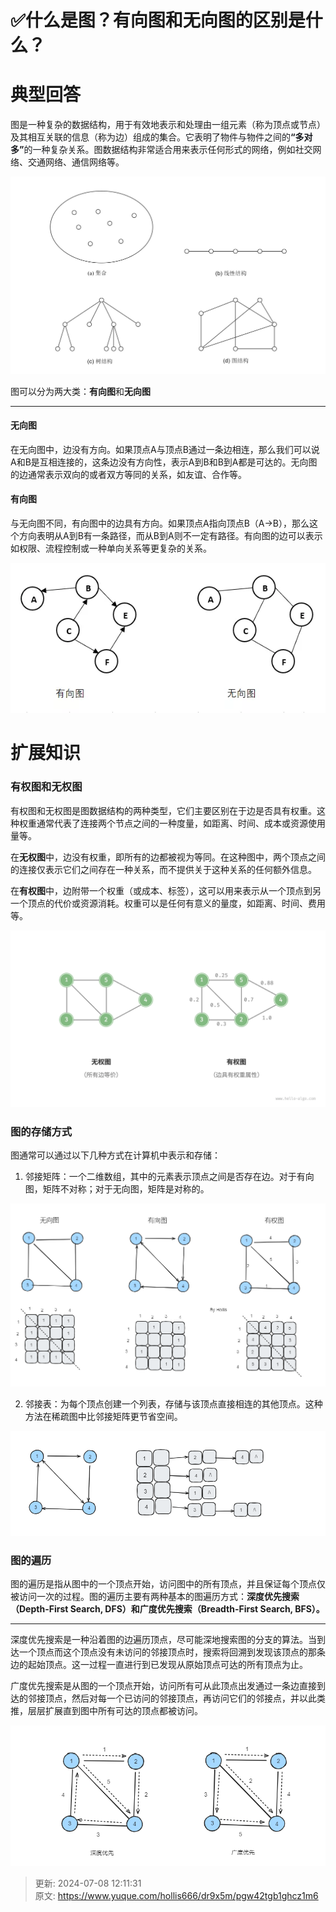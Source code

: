 # ✅什么是图？有向图和无向图的区别是什么？

# 典型回答


图是一种复杂的数据结构，用于有效地表示和处理由一组元素（称为顶点或节点）及其相互关联的信息（称为边）组成的集合。<font style="color:rgb(25, 27, 31);">它表明了物件与物件之间的</font>**<font style="color:rgb(25, 27, 31);">“多对多”</font>**<font style="color:rgb(25, 27, 31);">的一种复杂关系。</font>图数据结构非常适合用来表示任何形式的网络，例如社交网络、交通网络、通信网络等。



![1713610408437-4cd06017-51c7-429a-b4e1-7dc4072af50a.png](./img/9xrAmd5CfZ1AIb1T/1713610408437-4cd06017-51c7-429a-b4e1-7dc4072af50a-741043.png)



图可以分为两大类：**有向图**和**无向图**

****

#### 无向图
在无向图中，边没有方向。如果顶点A与顶点B通过一条边相连，那么我们可以说A和B是互相连接的，这条边没有方向性，表示A到B和B到A都是可达的。无向图的边通常表示双向的或者双方等同的关系，如友谊、合作等。



#### 有向图
与无向图不同，有向图中的边具有方向。如果顶点A指向顶点B（A→B），那么这个方向表明从A到B有一条路径，而从B到A则不一定有路径。有向图的边可以表示如权限、流程控制或一种单向关系等更复杂的关系。





![1713610445565-ac22dfbe-8246-4540-855f-c3f2489d2e1f.webp](./img/9xrAmd5CfZ1AIb1T/1713610445565-ac22dfbe-8246-4540-855f-c3f2489d2e1f-354325.webp)



# 扩展知识


### 有权图和无权图


有权图和无权图是图数据结构的两种类型，它们主要区别在于边是否具有权重。这种权重通常代表了连接两个节点之间的一种度量，如距离、时间、成本或资源使用量等。



在**无权图**中，边没有权重，即所有的边都被视为等同。在这种图中，两个顶点之间的连接仅表示它们之间存在一种关系，而不提供关于这种关系的任何额外信息。



在**有权图**中，边附带一个权重（或成本、标签），这可以用来表示从一个顶点到另一个顶点的代价或资源消耗。权重可以是任何有意义的量度，如距离、时间、费用等。



![1713610569373-60ddedf9-2335-4edd-ad02-113e5d3ebaef.png](./img/9xrAmd5CfZ1AIb1T/1713610569373-60ddedf9-2335-4edd-ad02-113e5d3ebaef-574161.png)



### 图的存储方式


图通常可以通过以下几种方式在计算机中表示和存储：

1. 邻接矩阵：一个二维数组，其中的元素表示顶点之间是否存在边。对于有向图，矩阵不对称；对于无向图，矩阵是对称的。





![1713611146559-947df88b-e0cc-4ad0-a8c4-2b47b9e6a144.png](./img/9xrAmd5CfZ1AIb1T/1713611146559-947df88b-e0cc-4ad0-a8c4-2b47b9e6a144-155422.png)



2. 邻接表：为每个顶点创建一个列表，存储与该顶点直接相连的其他顶点。这种方法在稀疏图中比邻接矩阵更节省空间。



![1713611452413-7ca18282-123d-4444-a054-afd4d7d5c55a.png](./img/9xrAmd5CfZ1AIb1T/1713611452413-7ca18282-123d-4444-a054-afd4d7d5c55a-506225.png)

### 图的遍历


图的遍历是指从图中的一个顶点开始，访问图中的所有顶点，并且保证每个顶点仅被访问一次的过程。图的遍历主要有两种基本的图遍历方式：**深度优先搜索（Depth-First Search, DFS）和广度优先搜索（Breadth-First Search, BFS）。**

****

深度优先搜索是一种沿着图的边遍历顶点，尽可能深地搜索图的分支的算法。当到达一个顶点而这个顶点没有未访问的邻接顶点时，搜索将回溯到发现该顶点的那条边的起始顶点。这一过程一直进行到已发现从原始顶点可达的所有顶点为止。



广度优先搜索是从图的一个顶点开始，访问所有可从此顶点出发通过一条边直接到达的邻接顶点，然后对每一个已访问的邻接顶点，再访问它们的邻接点，并以此类推，层层扩展直到图中所有可达的顶点都被访问。

<font style="color:rgb(13, 13, 13);"></font>

![1713611753237-a8ceec62-eab8-4e4e-87c2-8afc9301ad89.png](./img/9xrAmd5CfZ1AIb1T/1713611753237-a8ceec62-eab8-4e4e-87c2-8afc9301ad89-593948.png)



> 更新: 2024-07-08 12:11:31  
> 原文: <https://www.yuque.com/hollis666/dr9x5m/pgw42tgb1ghcz1m6>
